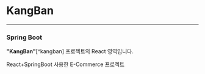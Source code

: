# KangBan

---

### Spring Boot

**"KangBan"**[^kangban] 프로젝트의 React 영역입니다.

React+SpringBoot 사용한 E-Commerce 프로젝트
